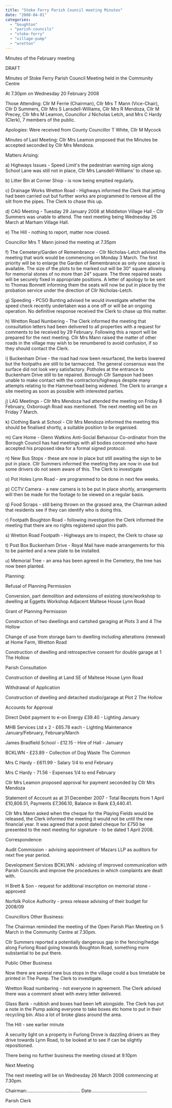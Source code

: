 ```yaml
---
title: "Stoke Ferry Parish Council meeting Minutes"
date: "2008-04-01"
categories: 
  - "boughton"
  - "parish-councils"
  - "stoke-ferry"
  - "village-pump"
  - "wretton"
---
```


Minutes of the February meeting

DRAFT

Minutes of Stoke Ferry Parish Council Meeting held in the Community Centre

At 7.30pm on Wednesday 20 February 2008

Those Attending: Cllr M Ferrie (Chairman), Cllr Mrs T Mann (Vice-Chair), Cllr D Summers, Cllr Mrs S Lansdell-Williams, Cllr Mrs R Mendoza, Cllr M Precey, Cllr Mrs M Leamon, Councillor J Nicholas Letch, and Mrs C Hardy (Clerk), 7 members of the public.

Apologies: Were received from County Councillor T White, Cllr M Mycock

Minutes of Last Meeting: Cllr Mrs Leamon proposed that the Minutes be accepted seconded by Cllr Mrs Mendoza.

Matters Arising:

a) Highways Issues - Speed Limit's the pedestrian warning sign along School Lane was still not in place, Cllr Mrs Lansdell-Williams' to chase up.

b) Litter Bin at Corner Shop - is now being emptied regularly.

c) Drainage Works Wretton Road - Highways informed the Clerk that jetting had been carried out but further works are programmed to remove all the silt from the pipes. The Clerk to chase this up.

d) CAG Meeting - Tuesday 29 January 2008 at Middleton Village Hall - Cllr Summers was unable to attend. The next meeting being Wednesday 26 March at Marham Village Hall.

e) The Hill - nothing to report, matter now closed.

Councillor Mrs T Mann joined the meeting at 7.35pm

f) The Cemetery/Garden of Remembrance - Cllr Nicholas-Letch advised the meeting that work would be commencing on Monday 3 March. The first priority will be to enlarge the Garden of Remembrance as only one space is available. The size of the plots to be marked out will be 30" square allowing for memorial stones of no more than 24" square. The three repaired seats will be securely fixed in appropriate positions. A letter of apology to be sent to Thomas Bonnett informing them the seats will now be put in place by the probation service under the direction of Cllr Nicholas-Letch.

g) Speeding - PCSO Bunting advised he would investigate whether the speed check recently undertaken was a one off or will be an ongoing operation. No definitive response received the Clerk to chase up this matter.

h) Wretton Road Numbering - The Clerk informed the meeting that consultation letters had been delivered to all properties with a request for comments to be received by 29 February. Following this a report will be prepared for the next meeting. Cllr Mrs Mann raised the matter of other roads in the village may wish to be renumbered to avoid confusion, if so they should contact the Clerk.

i) Buckenham Drive - the road had now been resurfaced, the kerbs lowered but the footpaths are still to be tarmacced. The general consensus was the surface did not look very satisfactory. Potholes at the entrance to Buckenham Drive still to be repaired. Borough Cllr Sampson had been unable to make contact with the contractors/highways despite many attempts relating to the Hammerhead being widened. The Clerk to arrange a site meeting as soon as possible with interested parties.

j) LAG Meetings - Cllr Mrs Mendoza had attended the meeting on Friday 8 February, Oxborough Road was mentioned. The next meeting will be on Friday 7 March.

k) Clothing Bank at School - Cllr Mrs Mendoza informed the meeting this should be finalised shortly, a suitable position to be organised.

m) Care Home - Glenn Watkins Anti-Social Behaviour Co-ordinator from the Borough Council has had meetings with all bodies concerned who have accepted his proposed idea for a formal signed protocol.

n) New Bus Stops - these are now in place but still awaiting the sign to be put in place. Cllr Summers informed the meeting they are now in use but some drivers do not seem aware of this. The Clerk to investigate

o) Pot Holes Lynn Road - are programmed to be done in next few weeks.

p) CCTV Camera - a new camera is to be put in place shortly, arrangements will then be made for the footage to be viewed on a regular basis.

q) Food Scraps - still being thrown on the grassed area, the Chairman asked that residents see if they can identify who is doing this.

r) Footpath Boughton Road - following investigation the Clerk informed the meeting that there are no rights registered upon this path.

s) Wretton Road Footpath - Highways are to inspect, the Clerk to chase up

t) Post Box Buckenham Drive - Royal Mail have made arrangements for this to be painted and a new plate to be installed.

u) Memorial Tree - an area has been agreed in the Cemetery, the tree has now been planted.

Planning:

Refusal of Planning Permission

Conversion, part demolition and extensions of existing store/workshop to dwelling at Eggetts Workshop Adjacent Maltese House Lynn Road

Grant of Planning Permission

Construction of two dwellings and cartshed garaging at Plots 3 and 4 The Hollow

Change of use from storage barn to dwelling including alterations (renewal) at Home Farm, Wretton Road

Construction of dwelling and retrospective consent for double garage at 1 The Hollow

Parish Consultation

Construction of dwelling at Land SE of Maltese House Lynn Road

Withdrawal of Application

Construction of dwelling and detached studio/garage at Plot 2 The Hollow

Accounts for Approval

Direct Debit payment to e-on Energy £39.40 - Lighting January

MHB Services Ltd x 2 - £65.78 each - Lighting Maintenance January/February, February/March

James Bradfield School - £12.15 - Hire of Hall - January

BCKLWN - £23.89 - Collection of Dog Waste The Common

Mrs C Hardy - £611.99 - Salary 1/4 to end February

Mrs C Hardy - 71.56 - Expenses 1/4 to end February

Cllr Mrs Leamon proposed approval for payment seconded by Cllr Mrs Mendoza

Statement of Account as at 31 December 2007 - Total Receipts from 1 April £10,806.51, Payments £7,366.10, Balance in Bank £3,440.41.

Cllr Mrs Mann asked when the cheque for the Playing Fields would be released, the Clerk informed the meeting it would not be until the new financial year. It was agreed that a post dated cheque for £750 be presented to the next meeting for signature - to be dated 1 April 2008.

Correspondence:

Audit Commission - advising appointment of Mazars LLP as auditors for next five year period.

Development Services BCKLWN - advising of improved communication with Parish Councils and improve the procedures in which complaints are dealt with.

H Brett & Son - request for additional inscription on memorial stone - approved

Norfolk Police Authority - press release advising of their budget for 2008/09

Councillors Other Business:

The Chairman reminded the meeting of the Open Parish Plan Meeting on 5 March in the Community Centre at 7.30pm.

Cllr Summers reported a potentially dangerous gap in the fencing/hedge along Furlong Road going towards Boughton Road, something more substantial to be put there.

Public Other Business

Now there are several new bus stops in the village could a bus timetable be printed in The Pump. The Clerk to investigate.

Wretton Road numbering - not everyone in agreement. The Clerk advised there was a comment sheet with every letter delivered.

Glass Bank - rubbish and boxes had been left alongside. The Clerk has put a note in the Pump asking everyone to take boxes etc home to put in their recycling bin. Also a lot of broke glass around the area.

The Hill - see earlier minute

A security light on a property in Furlong Drove is dazzling drivers as they drive towards Lynn Road, to be looked at to see if can be slightly repositioned.

There being no further business the meeting closed at 9.10pm

Next Meeting

The next meeting will be on Wednesday 26 March 2008 commencing at 7.30pm.

Chairman:......................................... Date...........................................

Parish Clerk
